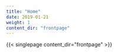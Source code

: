 ```yaml
---
title: "Home"
date: 2019-01-21
weight: 1
content_dir: "frontpage"
---
```


{{< singlepage content_dir="frontpage" >}}
